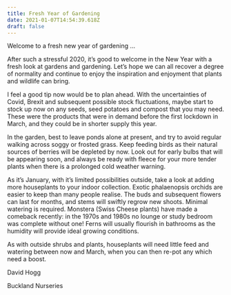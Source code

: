 ```yaml
---
title: Fresh Year of Gardening
date: 2021-01-07T14:54:39.618Z
draft: false
---
```


Welcome to a fresh new year of gardening …

After such a stressful 2020, it’s good to welcome in the New Year with a fresh look at gardens and gardening. Let’s hope we can all recover a degree of normality and continue to enjoy the inspiration and enjoyment that plants and wildlife can bring. 

I feel a good tip now would be to plan ahead. With the uncertainties of Covid, Brexit and subsequent possible stock fluctuations, maybe start to stock up now on any seeds, seed potatoes and compost that you may need. These were the products that were in demand before the first lockdown in March, and they could be in shorter supply this year. 

In the garden, best to leave ponds alone at present, and try to avoid regular walking across soggy or frosted grass. Keep feeding birds as their natural sources of berries will be depleted by now. Look out for early bulbs that will be appearing soon, and always be ready with fleece for your more tender plants when there is a prolonged cold weather warning. 

As it’s January, with it’s limited possibilities outside, take a look at adding more houseplants to your indoor collection. Exotic phalaenopsis orchids are easier to keep than many people realise. The buds and subsequent flowers can last for months, and stems will swiftly regrow new shoots. Minimal watering is required. Monstera (Swiss Cheese plants) have made a comeback recently: in the 1970s and 1980s no lounge or study bedroom was complete without one! Ferns will usually flourish in bathrooms as the humidity will provide ideal growing conditions. 

As with outside shrubs and plants, houseplants will need little feed and watering between now and March, when you can then re-pot any which need a boost. 

David Hogg

Buckland Nurseries 

